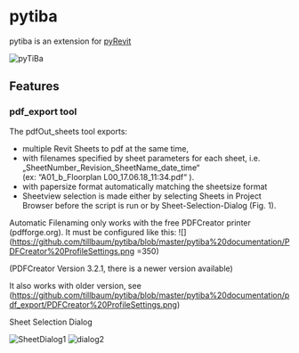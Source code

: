 # pytiba
pytiba is an extension for [pyRevit](http://eirannejad.github.io/pyRevit/)

![pyTiBa](https://github.com/tillbaum/pytiba/blob/master/pytiba%20documentation/pdf_export/pyTiBa%20Tab.png)

## Features
### pdf_export tool
The pdfOut_sheets tool exports: 
 +   multiple Revit Sheets to pdf at the same time,  
 +   with filenames specified by sheet  parameters for each sheet, i.e. 
    „SheetNumber_Revision_SheetName_date_time“  
    (ex: “A01_b_Floorplan L00_17.06.18_11:34.pdf“ ).
 +   with papersize format automatically matching the sheetsize format
 +   Sheetview selection is made either by selecting Sheets in Project Browser before the script is run or by Sheet-Selection-Dialog (Fig. 1). 

Automatic Filenaming only works with the free PDFCreator printer (pdfforge.org). It must be configured like this:
![](https://github.com/tillbaum/pytiba/blob/master/pytiba%20documentation/PDFCreator%20ProfileSettings.png =350)

(PDFCreator Version 3.2.1, there is a newer version available)

It also works with older version, see (https://github.com/tillbaum/pytiba/blob/master/pytiba%20documentation/pdf_export/PDFCreator%20ProfileSettings.png)

Sheet Selection Dialog 

![SheetDialog1]() ![dialog2]()
